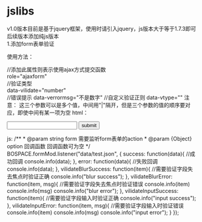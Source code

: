 # jslibs
v1.0版本目前是基于jquery框架，使用时请引入jquery，js版本大于等于1.7.3即可  
后续版本添加纯js版本  
1.添加form表单验证  

使用方法：  
<script src="js/form.min.js"></script>  
//添加此属性则表示使用ajax方式提交函数  
role="ajaxform"  
//验证类型  
data-vilidate="number"  
//错误提示
data-verrormsg="不是数字" 
//自定义验证正则
data-vtype=""
注意： 这三个参数可以是多个值，中间用"|"隔开，但是三个参数的值的顺序要对应，即使中间有某一项为空
html：
<form action="data/test.json" method="get" role="ajaxform">
	<input type="text" name="name" id="name" value="" data-vilidate="number" data-verrormsg="不是数字" data-vtype=""/>
	<input type="submit" value="submit"/>
</form>
js:
/**
 * @param string form 需要监听form表单的action
 * @param {Object} option 回调函数 回调函数可为空
 */
BOSPACE.formMod.listener("data/test.json", {
	success: function(data){
		//成功回调
		console.info(data);
	},
	error: function(data){
		//失败回调
		console.info(data);
	},
	vilidateBlurSuccess: function(item){
		//需要验证字段失去焦点时验证正确
		console.info("blur success");
	},
	vilidateBlurError: function(item, msg){
		//需要验证字段失去焦点时验证错误
		console.info(item)
		console.info(msg)
		console.info("blur error");
	},
	vilidateInputSuccess: function(item){
		//需要验证字段输入时验证正确
		console.info("input success");
	},
	vilidateInputError: function(item, msg){
		//需要验证字段输入时验证错误
		console.info(item)
		console.info(msg)
		console.info("input error");
	}
});
